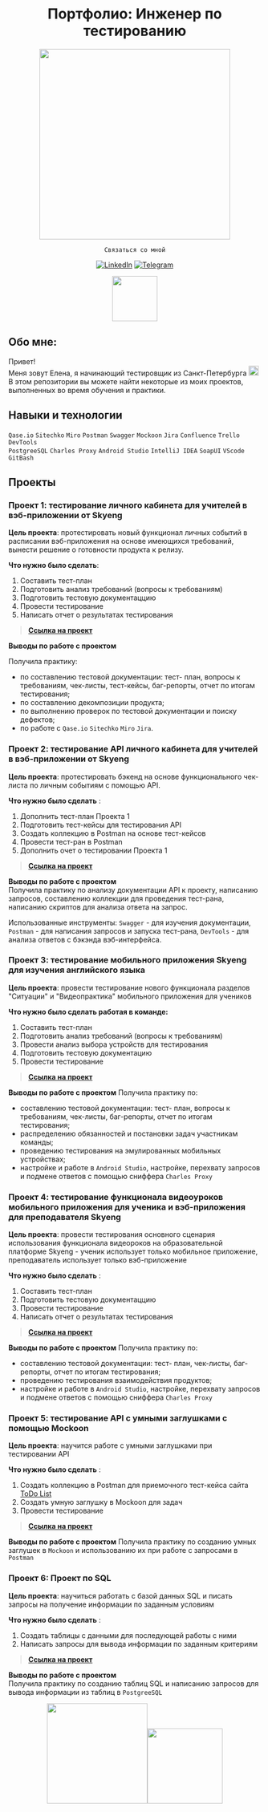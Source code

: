 <div align="center"> 
  <h1>Портфолио: Инженер по тестированию </h1> </div>
<div id="header" align="center">
  <img src="https://media.giphy.com/media/v1.Y2lkPTc5MGI3NjExZmE4NjRuMjF5YjA2OTZkcW13Mzh5bjVoYjJ5dHhuYmhoNWYzc21wZiZlcD12MV9pbnRlcm5hbF9naWZfYnlfaWQmY3Q9Zw/hpXdHPfFI5wTABdDx9/giphy.gif" width="380"/>
</div>
<div id="header" align="center">
   
`         Связаться со мной         `  

   [![LinkedIn](https://img.shields.io/badge/LinkedIn-white?style=for-the-badge&logo=LinkedIn&logoColor=%230A66C2)](https://www.linkedin.com/in/elena-kenstavichute/) 
[![Telegram](https://img.shields.io/badge/telegram-white?style=for-the-badge&logo=telegram&logoColor=%2326A5E4)](https://t.me/elena_kenza) 
  
 <img align="center" src="https://media.giphy.com/media/v1.Y2lkPTc5MGI3NjExcHRsZTM3YjVoMmd5eXpscmd1cGRkdzRnNDNzbHJ5czloOXJzNml5dCZlcD12MV9pbnRlcm5hbF9naWZfYnlfaWQmY3Q9cw/L5LRkP5bUDFiZee7w2/giphy.gif" width="90">   
</div>   

   
## Обо мне:
Привет!  
Меня зовут Елена, я начинающий тестировщик из Санкт-Петербурга <img height="20" src="https://github.com/kenstavichute/QA_engineer/assets/146355792/4e0ab703-6a3c-459b-9568-dd087620d7cf">   
В этом репозитории вы можете найти некоторые из моих проектов, выполненных во время обучения и практики.  

## Навыки и технологии

`Qase.io` `Sitechko` `Miro` `Postman` `Swagger` `Mockoon` `Jira` `Confluence` `Trello` `DevTools`   
`PostgreeSQL` `Charles Proxy` `Android Studio` `IntelliJ IDEA` `SoapUI` `VScode` `GitBash`
## Проекты

### Проект 1: тестирование личного кабинета для учителей в вэб-приложении от Skyeng
__Цель проекта__: протестировать новый функционал личных событий в расписании вэб-приложения на основе имеющихся требований, вынести решение о готовности продукта к релизу.    

__Что нужно было сделать__:
1. Составить тест-план
2. Подготовить анализ требований (вопросы к требованиям)
3. Подготовить тестовую документаццию
4. Провести тестирование
6. Написать отчет о результатах тестирования   

> [__Ссылка на проект__](https://kenstavichute.notion.site/1-2-d1ff5b269972451392a338c348e0728e?pvs=4)

__Выводы по работе с проектом__   

Получила практику:
  - по составлению тестовой документации: тест- план, вопросы к требованиям, чек-листы, тест-кейсы, баг-репорты, отчет по итогам тестирования;
  - по составлению декомпозиции продукта;
  - по выполнению проверок по тестовой документации и поиску дефектов;
  - по работе с `Qase.io` `Sitechko` `Miro` `Jira`.
    

   
### Проект 2: тестирование API личного кабинета для учителей в вэб-приложении от Skyeng
__Цель проекта__: протестировать бэкенд на основе функционального чек-листа по личным событиям с помощью API. 

__Что нужно было сделать__ :
1. Дополнить тест-план Проекта 1
2. Подготовить тест-кейсы для тестирования API
3. Создать коллекцию в Postman на основе тест-кейсов
4. Провести тест-ран в Postman
5. Дополнить очет о тестировании Проекта 1
   
> [__Ссылка на проект__](https://kenstavichute.notion.site/1-2-d1ff5b269972451392a338c348e0728e?pvs=4)

__Выводы по работе с проектом__   
Получила практику по анализу документации API к проекту, написанию запросов, составлению коллекции для проведения тест-рана, написанию скриптов для анализа ответа на запрос.  

Использованные инструменты: `Swagger` - для изучения документации, `Postman` - для написания запросов и запуска тест-рана, `DevTools` - для анализа ответов с бэкэнда вэб-интерфейса.

      
### Проект 3: тестирование мобильного приложения Skyeng для изучения английского языка
__Цель проекта__:   провести тестирование нового функционала разделов "Ситуации" и "Видеопрактика" мобильного приложения для учеников
   
__Что нужно было сделать работая в команде:__
1. Составить тест-план
2. Подготовить анализ требований (вопросы к требованиям)
3. Провести анализ выбора устройств для тестирования
4. Подготовить тестовую документацию
5. Провести тестирование

> [__Ссылка на проект__](https://kenstavichute.notion.site/4f214c2852eb46be90395f1f22fd7068?pvs=4)

 __Выводы по работе с проектом__
Получила практику по:
 - составлению тестовой документации: тест- план, вопросы к требованиям, чек-листы, баг-репорты, отчет по итогам тестирования;
 - распределению обязанностей и постановки задач участникам команды;
 - проведению тестирования на эмулированных мобильных устройствах;
 - настройке и работе в `Android Studio`, настройке, перехвату запросов и подмене ответов с помощью сниффера `Charles Proxy`
   
### Проект 4: тестирование функционала видеоуроков мобильного приложения для ученика и вэб-приложения для преподавателя Skyeng
__Цель проекта__:   провести тестирования основного сценария использования функционала видеороков на образовательной платформе Skyeng - ученик использует только мобильное приложение, преподаватель использует только вэб-приложение
   
__Что нужно было сделать__ :
1. Составить тест-план
3. Подготовить тестовую документаццию
4. Провести тестирование
6. Написать отчет о результатах тестирования

> [__Ссылка на проект__](https://kenstavichute.notion.site/2e26b674474345b59d3284b5e5dedeed?pvs=4)

 __Выводы по работе с проектом__
Получила практику по:   
 - составлению тестовой документации: тест- план, чек-листы, баг-репорты, отчет по итогам тестирования;
 - проведению тестирования взаимодействия продуктов;
 - настройке и работе в `Android Studio`, настройке, перехвату запросов и подмене ответов с помощью сниффера `Charles Proxy`
   
### Проект 5: тестирование API с умными заглушками с помощью Mockoon
__Цель проекта__:   научится работе с умными заглушками при тестировании API 
   
__Что нужно было сделать__ :
1. Создать коллекцию в Postman для приемочного тест-кейса сайта [ToDo List](https://sky-todo-list.herokuapp.com/)
2. Создать умную заглушку в Mockoon для задач
3. Провести тестирование
   
> [__Ссылка на проект__](https://github.com/kenstavichute/QA_engineer/blob/main/Project-3/Project3.md)

 __Выводы по работе с проектом__
Получила практику по созданию умных заглушек в `Mockoon` и использованию их при работе с запросами в `Postman`   
   
### Проект 6: Проект по SQL
__Цель проекта__:   научиться работать с базой данных SQL и писать запросы на получение информации по заданным условиям 
   
__Что нужно было сделать__ :
1. Создать таблицы с данными для последующей работы с ними
2. Написать запросы для вывода информации по заданным критериям
   
> [__Ссылка на проект__](https://docs.google.com/document/d/1bb4Ss0kaXxK-RaSdKrk0Cn7ql43BCQWlkd9c1aRI_NI/edit?usp=sharing)

 __Выводы по работе с проектом__   
Получила практику по созданию таблиц SQL и написанию запросов для вывода информации из таблиц в `PostgreeSQL`   
   
<div align="center">
  <img src="https://media.giphy.com/media/v1.Y2lkPTc5MGI3NjExZnNudnpvenNkNWp6ZW56MGF5czd6eGh4ejV0bTIzdzQzdHhmbm91NyZlcD12MV9pbnRlcm5hbF9naWZfYnlfaWQmY3Q9cw/ru74l3qykUOATb0Wmc/giphy.gif" width="200"/><img src="https://media.giphy.com/media/v1.Y2lkPTc5MGI3NjExMGZuY2VlMWQwam1lM3JiN25rcTYxOGRyOHBpaGMxazB6bHo1bmFxYyZlcD12MV9pbnRlcm5hbF9naWZfYnlfaWQmY3Q9cw/e8vLgKW80EBxLjRWZw/giphy.gif" width="150"/>
</div>
